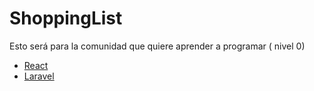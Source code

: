 # ShoppingList
Esto será para la comunidad que quiere aprender a programar ( nivel 0)
- [React](frontend/README.md)
- [Laravel](backend/README.md)